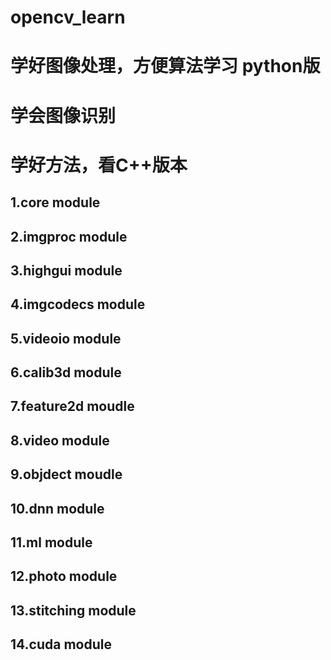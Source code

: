 # opencv_learn
# 学好图像处理，方便算法学习  python版
# 学会图像识别
# 学好方法，看C++版本
## 1.core module
## 2.imgproc module
## 3.highgui module
## 4.imgcodecs module
## 5.videoio module
## 6.calib3d module
## 7.feature2d moudle
## 8.video module
## 9.objdect moudle
## 10.dnn module
## 11.ml module
## 12.photo module
## 13.stitching module
## 14.cuda module
